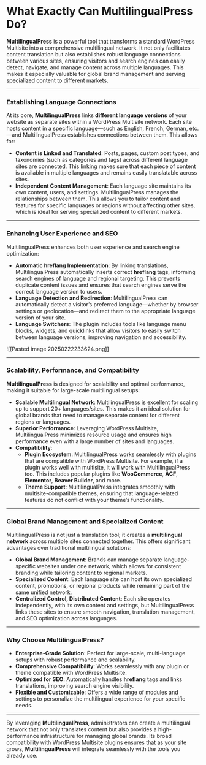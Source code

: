 # What Exactly Can MultilingualPress Do?

**MultilingualPress** is a powerful tool that transforms a standard WordPress Multisite into a comprehensive multilingual network. It not only facilitates content translation but also establishes robust language connections between various sites, ensuring visitors and search engines can easily detect, navigate, and manage content across multiple languages. This makes it especially valuable for global brand management and serving specialized content to different markets.

---

### Establishing Language Connections

At its core, **MultilingualPress** links **different language versions** of your website as separate sites within a WordPress Multisite network. Each site hosts content in a specific language—such as English, French, German, etc.—and MultilingualPress establishes connections between them. This allows for:

- **Content is Linked and Translated**: Posts, pages, custom post types, and taxonomies (such as categories and tags) across different language sites are connected. This linking makes sure that each piece of content is available in multiple languages and remains easily translatable across sites.
- **Independent Content Management**: Each language site maintains its own content, users, and settings. MultilingualPress manages the relationships between them. This allows you to tailor content and features for specific languages or regions without affecting other sites, which is ideal for serving specialized content to different markets.


<!--  **Suggestion for Visual**: A diagram or flowchart showing how different language versions of a page are connected and how content is translated across sites. This would help visualize the structure of a multilingual network. -->

---

### Enhancing User Experience and SEO

MultilingualPress enhances both user experience and search engine optimization:

- **Automatic hreflang Implementation**: By linking translations, MultilingualPress automatically inserts correct **hreflang** tags, informing search engines of language and regional targeting. This prevents duplicate content issues and ensures that search engines serve the correct language version to users.
- **Language Detection and Redirection**: MultilingualPress can automatically detect a visitor’s preferred language—whether by browser settings or geolocation—and redirect them to the appropriate language version of your site.
- **Language Switchers**: The plugin includes tools like language menu blocks, widgets, and quicklinks that allow visitors to easily switch between language versions, improving navigation and accessibility.

![[Pasted image 20250222233624.png]]

---

### Scalability, Performance, and Compatibility

**MultilingualPress** is designed for scalability and optimal performance, making it suitable for large-scale multilingual setups:

- **Scalable Multilingual Network**: MultilingualPress is excellent for scaling up to support 20+ languages/sites. This makes it an ideal solution for global brands that need to manage separate content for different regions or languages.
- **Superior Performance**: Leveraging WordPress Multisite, MultilingualPress minimizes resource usage and ensures high performance even with a large number of sites and languages.
- **Compatibility**:
    - **Plugin Ecosystem**: MultilingualPress works seamlessly with plugins that are compatible with WordPress Multisite. For example, if a plugin works well with multisite, it will work with MultilingualPress too. This includes popular plugins like **WooCommerce**, **ACF**, **Elementor**, **Beaver Builder**, and more.
    - **Theme Support**: MultilingualPress integrates smoothly with multisite-compatible themes, ensuring that language-related features do not conflict with your theme’s functionality.

---

### Global Brand Management and Specialized Content

MultilingualPress is not just a translation tool; it creates a **multilingual network** across multiple sites connected together. This offers significant advantages over traditional multilingual solutions:

- **Global Brand Management**: Brands can manage separate language-specific websites under one network, which allows for consistent branding while tailoring content to regional markets.
- **Specialized Content**: Each language site can host its own specialized content, promotions, or regional products while remaining part of the same unified network.
- **Centralized Control, Distributed Content**: Each site operates independently, with its own content and settings, but MultilingualPress links these sites to ensure smooth navigation, translation management, and SEO optimization across languages.

---

### Why Choose MultilingualPress?

- **Enterprise-Grade Solution**: Perfect for large-scale, multi-language setups with robust performance and scalability.
- **Comprehensive Compatibility**: Works seamlessly with any plugin or theme compatible with WordPress Multisite.
- **Optimized for SEO**: Automatically handles **hreflang** tags and links translations, improving search engine visibility.
- **Flexible and Customizable**: Offers a wide range of modules and settings to personalize the multilingual experience for your specific needs.

---

By leveraging **MultilingualPress**, administrators can create a multilingual network that not only translates content but also provides a high-performance infrastructure for managing global brands. Its broad compatibility with WordPress Multisite plugins ensures that as your site grows, **MultilingualPress** will integrate seamlessly with the tools you already use.

